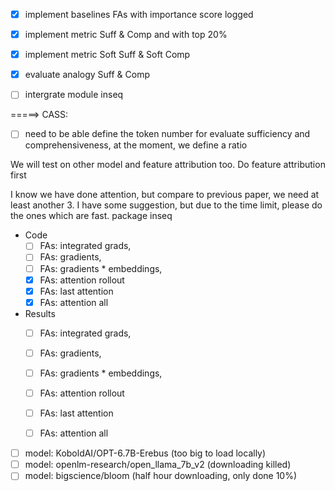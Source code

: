 - [x] implement baselines FAs with importance score logged
- [x] implement metric Suff & Comp and with top 20%
- [x] implement metric Soft Suff & Soft Comp

- [x] evaluate analogy Suff & Comp
- [ ] intergrate module inseq




 =====> CASS: 
 
- [ ] need to be able define the token number for evaluate sufficiency and comprehensiveness, at the moment, we define a ratio


We will test on other model and feature attribution too. Do feature attribution first



I know we have done attention, but compare to previous paper, we need at least another 3. I have some suggestion, but due to the time limit, please do the ones which are fast. package inseq

- Code
  - [ ] FAs: integrated grads, 
  - [ ] FAs: gradients, 
  - [ ] FAs: gradients * embeddings, 
  - [x] FAs: attention rollout
  - [x] FAs: last attention
  - [x] FAs: attention all
- Results
  - [ ] FAs: integrated grads, 
  - [ ] FAs: gradients, 
  - [ ] FAs: gradients * embeddings, 
  - [ ] FAs: attention rollout
  - [ ] FAs: last attention
  - [ ] FAs: attention all





- [ ] model: KoboldAI/OPT-6.7B-Erebus (too big to load locally)
- [ ] model: openlm-research/open_llama_7b_v2 (downloading killed)
- [ ] model: bigscience/bloom (half hour downloading, only done 10%)
